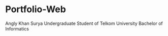 # Portfolio-Web

Angly Khan Surya
Undergraduate Student of Telkom University
Bachelor of Informatics
